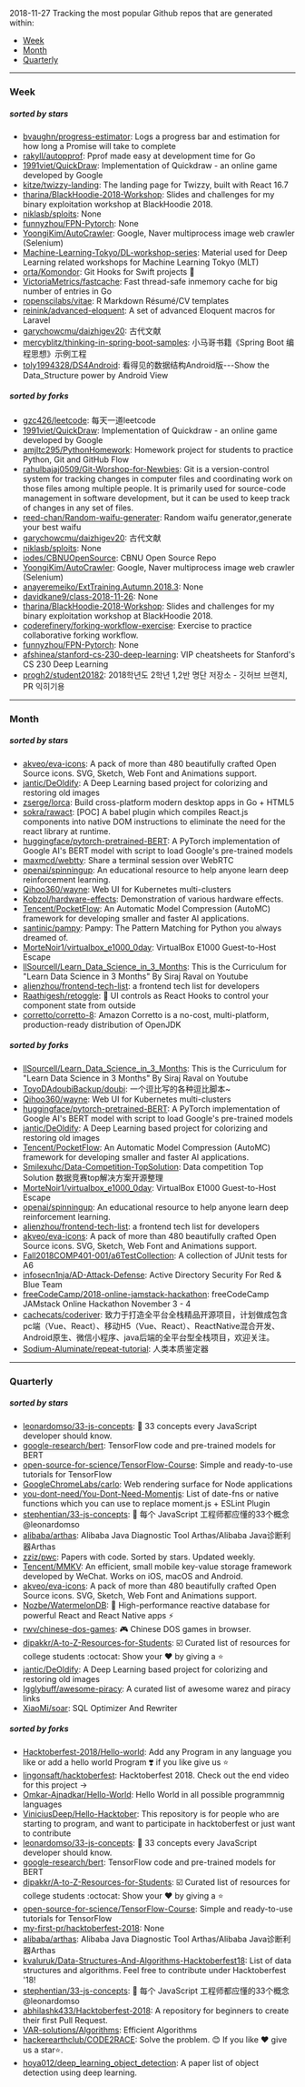 2018-11-27
Tracking the most popular Github repos that are generated within: 
* [Week](https://github.com/polebug/github_trending_spider/blob/master/2018-11-27.md#week)
* [Month](https://github.com/polebug/github_trending_spider/blob/master/2018-11-27.md#month)
* [Quarterly](https://github.com/polebug/github_trending_spider/blob/master/2018-11-27.md#quarterly)
--- 
### Week 
##### sorted by stars 
* [bvaughn/progress-estimator](https://github.com/bvaughn/progress-estimator): Logs a progress bar and estimation for how long a Promise will take to complete
* [rakyll/autopprof](https://github.com/rakyll/autopprof): Pprof made easy at development time for Go
* [1991viet/QuickDraw](https://github.com/1991viet/QuickDraw): Implementation of Quickdraw - an online game developed by Google
* [kitze/twizzy-landing](https://github.com/kitze/twizzy-landing): The landing page for Twizzy, built with React 16.7 
* [tharina/BlackHoodie-2018-Workshop](https://github.com/tharina/BlackHoodie-2018-Workshop): Slides and challenges for my binary exploitation workshop at BlackHoodie 2018.
* [niklasb/sploits](https://github.com/niklasb/sploits): None
* [funnyzhou/FPN-Pytorch](https://github.com/funnyzhou/FPN-Pytorch): None
* [YoongiKim/AutoCrawler](https://github.com/YoongiKim/AutoCrawler): Google, Naver multiprocess image web crawler (Selenium)
* [Machine-Learning-Tokyo/DL-workshop-series](https://github.com/Machine-Learning-Tokyo/DL-workshop-series): Material used for Deep Learning related workshops for Machine Learning Tokyo (MLT)
* [orta/Komondor](https://github.com/orta/Komondor): Git Hooks for Swift projects 🐩
* [VictoriaMetrics/fastcache](https://github.com/VictoriaMetrics/fastcache): Fast thread-safe inmemory cache for big number of entries in Go
* [ropenscilabs/vitae](https://github.com/ropenscilabs/vitae): R Markdown Résumé/CV templates
* [reinink/advanced-eloquent](https://github.com/reinink/advanced-eloquent): A set of advanced Eloquent macros for Laravel
* [garychowcmu/daizhigev20](https://github.com/garychowcmu/daizhigev20): 古代文献
* [mercyblitz/thinking-in-spring-boot-samples](https://github.com/mercyblitz/thinking-in-spring-boot-samples): 小马哥书籍《Spring Boot 编程思想》示例工程
* [toly1994328/DS4Android](https://github.com/toly1994328/DS4Android): 看得见的数据结构Android版---Show the Data_Structure power by Android View 
##### sorted by forks 
* [gzc426/leetcode](https://github.com/gzc426/leetcode): 每天一道leetcode
* [1991viet/QuickDraw](https://github.com/1991viet/QuickDraw): Implementation of Quickdraw - an online game developed by Google
* [amjltc295/PythonHomework](https://github.com/amjltc295/PythonHomework): Homework project for students to practice Python, Git and GitHub Flow
* [rahulbajaj0509/Git-Worshop-for-Newbies](https://github.com/rahulbajaj0509/Git-Worshop-for-Newbies): Git is a version-control system for tracking changes in computer files and coordinating work on those files among multiple people. It is primarily used for source-code management in software development, but it can be used to keep track of changes in any set of files.
* [reed-chan/Random-waifu-generater](https://github.com/reed-chan/Random-waifu-generater): Random waifu generator,generate your best waifu
* [garychowcmu/daizhigev20](https://github.com/garychowcmu/daizhigev20): 古代文献
* [niklasb/sploits](https://github.com/niklasb/sploits): None
* [iodes/CBNUOpenSource](https://github.com/iodes/CBNUOpenSource): CBNU Open Source Repo
* [YoongiKim/AutoCrawler](https://github.com/YoongiKim/AutoCrawler): Google, Naver multiprocess image web crawler (Selenium)
* [anayeremeiko/ExtTraining.Autumn.2018.3](https://github.com/anayeremeiko/ExtTraining.Autumn.2018.3): None
* [davidkane9/class-2018-11-26](https://github.com/davidkane9/class-2018-11-26): None
* [tharina/BlackHoodie-2018-Workshop](https://github.com/tharina/BlackHoodie-2018-Workshop): Slides and challenges for my binary exploitation workshop at BlackHoodie 2018.
* [coderefinery/forking-workflow-exercise](https://github.com/coderefinery/forking-workflow-exercise): Exercise to practice collaborative forking workflow.
* [funnyzhou/FPN-Pytorch](https://github.com/funnyzhou/FPN-Pytorch): None
* [afshinea/stanford-cs-230-deep-learning](https://github.com/afshinea/stanford-cs-230-deep-learning): VIP cheatsheets for Stanford's CS 230 Deep Learning
* [progh2/student20182](https://github.com/progh2/student20182): 2018학년도 2학년 1,2반 명단 저장소 - 깃허브 브랜치, PR 익히기용
--- 
### Month 
##### sorted by stars 
* [akveo/eva-icons](https://github.com/akveo/eva-icons): A pack of more than 480 beautifully crafted Open Source icons. SVG, Sketch, Web Font and Animations support.
* [jantic/DeOldify](https://github.com/jantic/DeOldify): A Deep Learning based project for colorizing and restoring old images
* [zserge/lorca](https://github.com/zserge/lorca): Build cross-platform modern desktop apps in Go + HTML5
* [sokra/rawact](https://github.com/sokra/rawact): [POC] A babel plugin which compiles React.js components into native DOM instructions to eliminate the need for the react library at runtime.
* [huggingface/pytorch-pretrained-BERT](https://github.com/huggingface/pytorch-pretrained-BERT): A PyTorch implementation of Google AI's BERT model with script to load Google's pre-trained models
* [maxmcd/webtty](https://github.com/maxmcd/webtty): Share a terminal session over WebRTC
* [openai/spinningup](https://github.com/openai/spinningup): An educational resource to help anyone learn deep reinforcement learning.
* [Qihoo360/wayne](https://github.com/Qihoo360/wayne): Web UI for Kubernetes multi-clusters
* [Kobzol/hardware-effects](https://github.com/Kobzol/hardware-effects): Demonstration of various hardware effects.
* [Tencent/PocketFlow](https://github.com/Tencent/PocketFlow): An Automatic Model Compression (AutoMC) framework for developing smaller and faster AI applications.
* [santinic/pampy](https://github.com/santinic/pampy): Pampy: The Pattern Matching for Python you always dreamed of.
* [MorteNoir1/virtualbox_e1000_0day](https://github.com/MorteNoir1/virtualbox_e1000_0day): VirtualBox E1000 Guest-to-Host Escape
* [llSourcell/Learn_Data_Science_in_3_Months](https://github.com/llSourcell/Learn_Data_Science_in_3_Months): This is the Curriculum for "Learn Data Science in 3 Months" By Siraj Raval on Youtube
* [alienzhou/frontend-tech-list](https://github.com/alienzhou/frontend-tech-list): a frontend tech list for developers
* [Raathigesh/retoggle](https://github.com/Raathigesh/retoggle): 🎨 UI controls as React Hooks to control your component state from outside
* [corretto/corretto-8](https://github.com/corretto/corretto-8): Amazon Corretto is a no-cost, multi-platform, production-ready distribution of OpenJDK
##### sorted by forks 
* [llSourcell/Learn_Data_Science_in_3_Months](https://github.com/llSourcell/Learn_Data_Science_in_3_Months): This is the Curriculum for "Learn Data Science in 3 Months" By Siraj Raval on Youtube
* [ToyoDAdoubiBackup/doubi](https://github.com/ToyoDAdoubiBackup/doubi): 一个逗比写的各种逗比脚本~
* [Qihoo360/wayne](https://github.com/Qihoo360/wayne): Web UI for Kubernetes multi-clusters
* [huggingface/pytorch-pretrained-BERT](https://github.com/huggingface/pytorch-pretrained-BERT): A PyTorch implementation of Google AI's BERT model with script to load Google's pre-trained models
* [jantic/DeOldify](https://github.com/jantic/DeOldify): A Deep Learning based project for colorizing and restoring old images
* [Tencent/PocketFlow](https://github.com/Tencent/PocketFlow): An Automatic Model Compression (AutoMC) framework for developing smaller and faster AI applications.
* [Smilexuhc/Data-Competition-TopSolution](https://github.com/Smilexuhc/Data-Competition-TopSolution): Data competition Top Solution 数据竞赛top解决方案开源整理
* [MorteNoir1/virtualbox_e1000_0day](https://github.com/MorteNoir1/virtualbox_e1000_0day): VirtualBox E1000 Guest-to-Host Escape
* [openai/spinningup](https://github.com/openai/spinningup): An educational resource to help anyone learn deep reinforcement learning.
* [alienzhou/frontend-tech-list](https://github.com/alienzhou/frontend-tech-list): a frontend tech list for developers
* [akveo/eva-icons](https://github.com/akveo/eva-icons): A pack of more than 480 beautifully crafted Open Source icons. SVG, Sketch, Web Font and Animations support.
* [Fall2018COMP401-001/a6TestCollection](https://github.com/Fall2018COMP401-001/a6TestCollection): A collection of JUnit tests for A6
* [infosecn1nja/AD-Attack-Defense](https://github.com/infosecn1nja/AD-Attack-Defense): Active Directory Security For Red & Blue Team
* [freeCodeCamp/2018-online-jamstack-hackathon](https://github.com/freeCodeCamp/2018-online-jamstack-hackathon): freeCodeCamp JAMstack Online Hackathon November 3 - 4
* [cachecats/coderiver](https://github.com/cachecats/coderiver):  致力于打造全平台全栈精品开源项目，计划做成包含 pc端（Vue、React）、移动H5（Vue、React）、ReactNative混合开发、Android原生、微信小程序、java后端的全平台型全栈项目，欢迎关注。
* [Sodium-Aluminate/repeat-tutorial](https://github.com/Sodium-Aluminate/repeat-tutorial): 人类本质鉴定器
--- 
### Quarterly 
##### sorted by stars 
* [leonardomso/33-js-concepts](https://github.com/leonardomso/33-js-concepts): 📜 33 concepts every JavaScript developer should know.
* [google-research/bert](https://github.com/google-research/bert): TensorFlow code and pre-trained models for BERT
* [open-source-for-science/TensorFlow-Course](https://github.com/open-source-for-science/TensorFlow-Course): Simple and ready-to-use tutorials for TensorFlow 
* [GoogleChromeLabs/carlo](https://github.com/GoogleChromeLabs/carlo): Web rendering surface for Node applications
* [you-dont-need/You-Dont-Need-Momentjs](https://github.com/you-dont-need/You-Dont-Need-Momentjs): List of date-fns or native functions which you can use to replace moment.js + ESLint Plugin 
* [stephentian/33-js-concepts](https://github.com/stephentian/33-js-concepts): :scroll: 每个 JavaScript 工程师都应懂的33个概念 @leonardomso
* [alibaba/arthas](https://github.com/alibaba/arthas): Alibaba Java Diagnostic Tool Arthas/Alibaba Java诊断利器Arthas
* [zziz/pwc](https://github.com/zziz/pwc): Papers with code. Sorted by stars. Updated weekly. 
* [Tencent/MMKV](https://github.com/Tencent/MMKV): An efficient, small mobile key-value storage framework developed by WeChat. Works on iOS, macOS and Android.
* [akveo/eva-icons](https://github.com/akveo/eva-icons): A pack of more than 480 beautifully crafted Open Source icons. SVG, Sketch, Web Font and Animations support.
* [Nozbe/WatermelonDB](https://github.com/Nozbe/WatermelonDB): 🍉 High-performance reactive database for powerful React and React Native apps ⚡️
* [rwv/chinese-dos-games](https://github.com/rwv/chinese-dos-games): 🎮 Chinese DOS games in browser.
* [dipakkr/A-to-Z-Resources-for-Students](https://github.com/dipakkr/A-to-Z-Resources-for-Students): :ballot_box_with_check: Curated list of resources for college students :octocat: Show your :heart: by giving a :star:
* [jantic/DeOldify](https://github.com/jantic/DeOldify): A Deep Learning based project for colorizing and restoring old images
* [Igglybuff/awesome-piracy](https://github.com/Igglybuff/awesome-piracy): A curated list of awesome warez and piracy links
* [XiaoMi/soar](https://github.com/XiaoMi/soar): SQL Optimizer And Rewriter
##### sorted by forks 
* [Hacktoberfest-2018/Hello-world](https://github.com/Hacktoberfest-2018/Hello-world): Add any  Program in any language you like or add a hello world Program ❣️ if you like give us :star:
* [lingonsaft/hacktoberfest](https://github.com/lingonsaft/hacktoberfest): Hacktoberfest 2018. Check out the end video for this project ->
* [Omkar-Ajnadkar/Hello-World](https://github.com/Omkar-Ajnadkar/Hello-World): Hello World in all possible programmnig languages
* [ViniciusDeep/Hello-Hacktober](https://github.com/ViniciusDeep/Hello-Hacktober):  This repository is for people who are starting to program, and want to participate in hacktoberfest  or just want to contribute
* [leonardomso/33-js-concepts](https://github.com/leonardomso/33-js-concepts): 📜 33 concepts every JavaScript developer should know.
* [google-research/bert](https://github.com/google-research/bert): TensorFlow code and pre-trained models for BERT
* [dipakkr/A-to-Z-Resources-for-Students](https://github.com/dipakkr/A-to-Z-Resources-for-Students): :ballot_box_with_check: Curated list of resources for college students :octocat: Show your :heart: by giving a :star:
* [open-source-for-science/TensorFlow-Course](https://github.com/open-source-for-science/TensorFlow-Course): Simple and ready-to-use tutorials for TensorFlow 
* [my-first-pr/hacktoberfest-2018](https://github.com/my-first-pr/hacktoberfest-2018): None
* [alibaba/arthas](https://github.com/alibaba/arthas): Alibaba Java Diagnostic Tool Arthas/Alibaba Java诊断利器Arthas
* [kvaluruk/Data-Structures-And-Algorithms-Hacktoberfest18](https://github.com/kvaluruk/Data-Structures-And-Algorithms-Hacktoberfest18): List of data structures and algorithms. Feel free to contribute under Hacktoberfest '18!
* [stephentian/33-js-concepts](https://github.com/stephentian/33-js-concepts): :scroll: 每个 JavaScript 工程师都应懂的33个概念 @leonardomso
* [abhilashk433/Hacktoberfest-2018](https://github.com/abhilashk433/Hacktoberfest-2018): A repository for beginners to create their first Pull Request. 
* [VAR-solutions/Algorithms](https://github.com/VAR-solutions/Algorithms): Efficient Algorithms
* [hackerearthclub/CODE2RACE](https://github.com/hackerearthclub/CODE2RACE):  Solve the problem. 😊 If you like ❤ give us a star⭐.
* [hoya012/deep_learning_object_detection](https://github.com/hoya012/deep_learning_object_detection): A paper list of object detection using deep learning.
